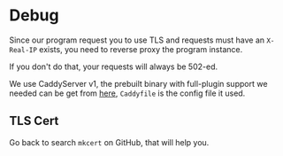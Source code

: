 # Debug

Since our program request you to use TLS and requests must have an `X-Real-IP` exists, you need to reverse proxy the program instance.

If you don't do that, your requests will always be 502-ed.

We use CaddyServer v1, the prebuilt binary with full-plugin support we needed can be get from [here][1], `Caddyfile` is the config file it used.

[1]: https://filebin.kmahyyg.xyz/caddy_v1.tar.zst

## TLS Cert

Go back to search `mkcert` on GitHub, that will help you.
